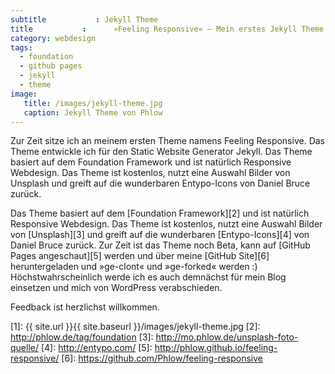 ```yaml
---
subtitle           : Jekyll Theme
title           :      »Feeling Responsive« – Mein erstes Jekyll Theme
category: webdesign
tags:
  - foundation
  - github pages
  - jekyll
  - theme
image:
   title: /images/jekyll-theme.jpg
   caption: Jekyll Theme von Phlow
---
```

Zur Zeit sitze ich an meinem ersten Theme namens Feeling Responsive. Das Theme entwickle ich für den Static Website Generator Jekyll. Das Theme basiert auf dem Foundation Framework und ist natürlich Responsive Webdesign. Das Theme ist kostenlos, nutzt eine Auswahl Bilder von Unsplash und greift auf die wunderbaren Entypo-Icons von Daniel Bruce zurück.
<!--more-->

Das Theme basiert auf dem [Foundation Framework][2] und ist natürlich Responsive Webdesign. Das Theme ist kostenlos, nutzt eine Auswahl Bilder von [Unsplash][3] und greift auf die wunderbaren [Entypo-Icons][4] von Daniel Bruce zurück. Zur Zeit ist das Theme noch Beta, kann auf [GitHub Pages angeschaut][5] werden und über meine [GitHub Site][6] heruntergeladen und »ge-clont« und »ge-forked« werden :) Höchstwahrscheinlich werde ich es auch demnächst für mein Blog einsetzen und mich von WordPress verabschieden.

Feedback ist herzlichst willkommen.

 [1]: {{ site.url }}{{ site.baseurl }}/images/jekyll-theme.jpg
 [2]: http://phlow.de/tag/foundation
 [3]: http://mo.phlow.de/unsplash-foto-quelle/
 [4]: http://entypo.com/
 [5]: http://phlow.github.io/feeling-responsive/
 [6]: https://github.com/Phlow/feeling-responsive